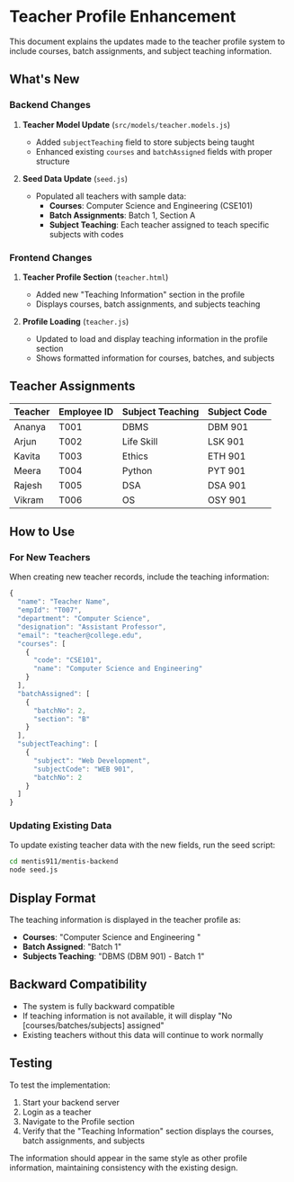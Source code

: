 # Teacher Profile Enhancement

This document explains the updates made to the teacher profile system to include courses, batch assignments, and subject teaching information.

## What's New

### Backend Changes

1. **Teacher Model Update** (`src/models/teacher.models.js`)
   - Added `subjectTeaching` field to store subjects being taught
   - Enhanced existing `courses` and `batchAssigned` fields with proper structure

2. **Seed Data Update** (`seed.js`)
   - Populated all teachers with sample data:
     - **Courses**: Computer Science and Engineering (CSE101)
     - **Batch Assignments**: Batch 1, Section A
     - **Subject Teaching**: Each teacher assigned to teach specific subjects with codes

### Frontend Changes

1. **Teacher Profile Section** (`teacher.html`)
   - Added new "Teaching Information" section in the profile
   - Displays courses, batch assignments, and subjects teaching

2. **Profile Loading** (`teacher.js`)
   - Updated to load and display teaching information in the profile section
   - Shows formatted information for courses, batches, and subjects

## Teacher Assignments

| Teacher | Employee ID | Subject Teaching | Subject Code |
|---------|-------------|------------------|--------------|
| Ananya  | T001        | DBMS             | DBM 901      |
| Arjun   | T002        | Life Skill       | LSK 901      |
| Kavita  | T003        | Ethics           | ETH 901      |
| Meera   | T004        | Python           | PYT 901      |
| Rajesh  | T005        | DSA              | DSA 901      |
| Vikram  | T006        | OS               | OSY 901      |

## How to Use

### For New Teachers

When creating new teacher records, include the teaching information:

```javascript
{
  "name": "Teacher Name",
  "empId": "T007",
  "department": "Computer Science",
  "designation": "Assistant Professor",
  "email": "teacher@college.edu",
  "courses": [
    {
      "code": "CSE101",
      "name": "Computer Science and Engineering"
    }
  ],
  "batchAssigned": [
    {
      "batchNo": 2,
      "section": "B"
    }
  ],
  "subjectTeaching": [
    {
      "subject": "Web Development",
      "subjectCode": "WEB 901",
      "batchNo": 2
    }
  ]
}
```

### Updating Existing Data

To update existing teacher data with the new fields, run the seed script:

```bash
cd mentis911/mentis-backend
node seed.js
```

## Display Format

The teaching information is displayed in the teacher profile as:

- **Courses**: "Computer Science and Engineering "
- **Batch Assigned**: "Batch 1"
- **Subjects Teaching**: "DBMS (DBM 901) - Batch 1"

## Backward Compatibility

- The system is fully backward compatible
- If teaching information is not available, it will display "No [courses/batches/subjects] assigned"
- Existing teachers without this data will continue to work normally

## Testing

To test the implementation:

1. Start your backend server
2. Login as a teacher
3. Navigate to the Profile section
4. Verify that the "Teaching Information" section displays the courses, batch assignments, and subjects

The information should appear in the same style as other profile information, maintaining consistency with the existing design.
